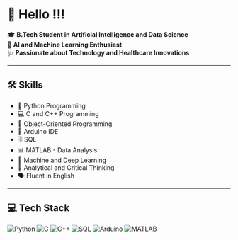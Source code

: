 # 👋 Hello !!!
🎓 **B.Tech Student in Artificial Intelligence and Data Science**  
🧠 **AI and Machine Learning Enthusiast**  
🩺 **Passionate about Technology and Healthcare Innovations**  

---

## 🛠️ Skills
- 🐍 Python Programming  
- 💻 C and C++ Programming  
- 🔹 Object-Oriented Programming  
- 🔌 Arduino IDE  
- 🗄️ SQL  
- 📊 MATLAB - Data Analysis  
- 🤖 Machine and Deep Learning  
- 🧠 Analytical and Critical Thinking  
- 🗣️ Fluent in English  

---

## 💻 Tech Stack
![Python](https://img.shields.io/badge/Python-3776AB?style=for-the-badge&logo=python&logoColor=white)
![C](https://img.shields.io/badge/C-00599C?style=for-the-badge&logo=c&logoColor=white)
![C++](https://img.shields.io/badge/C++-00599C?style=for-the-badge&logo=c%2B%2B&logoColor=white)
![SQL](https://img.shields.io/badge/SQL-4479A1?style=for-the-badge&logo=mysql&logoColor=white)
![Arduino](https://img.shields.io/badge/Arduino-00979D?style=for-the-badge&logo=arduino&logoColor=white)
![MATLAB](https://img.shields.io/badge/MATLAB-0076A8?style=for-the-badge&logo=mathworks&logoColor=white)

